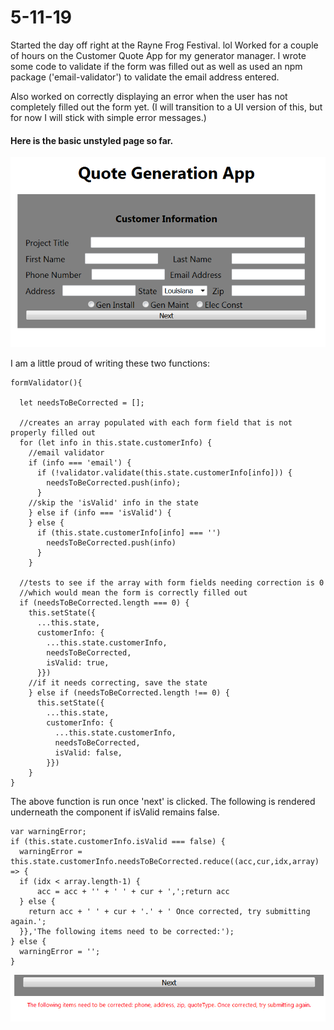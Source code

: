 # 5-11-19
Started the day off right at the Rayne Frog Festival. lol
Worked for a couple of hours on the Customer Quote App for my generator manager. I wrote some code to validate if the form was filled out as well as used an npm package ('email-validator') to validate the email address entered.

Also worked on correctly displaying an error when the user has not completely filled out the form yet. (I will transition to a UI version of this, but for now I will stick with simple error messages.)

#### Here is the basic unstyled page so far.
![Customer Quote App](https://github.com/jordanvidrine/coding-journey/blob/master/Daily%20Logs/files/power-gen-form.png)

I am a little proud of writing these two functions:

```
formValidator(){

  let needsToBeCorrected = [];

  //creates an array populated with each form field that is not properly filled out
  for (let info in this.state.customerInfo) {
    //email validator
    if (info === 'email') {
      if (!validator.validate(this.state.customerInfo[info])) {
        needsToBeCorrected.push(info);
      }
    //skip the 'isValid' info in the state
    } else if (info === 'isValid') {
    } else {
      if (this.state.customerInfo[info] === '')
        needsToBeCorrected.push(info)
      }
    }

  //tests to see if the array with form fields needing correction is 0
  //which would mean the form is correctly filled out
  if (needsToBeCorrected.length === 0) {
    this.setState({
      ...this.state,
      customerInfo: {
        ...this.state.customerInfo,
        needsToBeCorrected,
        isValid: true,
      }})
    //if it needs correcting, save the state
    } else if (needsToBeCorrected.length !== 0) {
      this.setState({
        ...this.state,
        customerInfo: {
          ...this.state.customerInfo,
          needsToBeCorrected,
          isValid: false,
        }})
    }
}
```

The above function is run once 'next' is clicked. The following is rendered underneath the component if isValid remains false.

```
var warningError;
if (this.state.customerInfo.isValid === false) {
  warningError = this.state.customerInfo.needsToBeCorrected.reduce((acc,cur,idx,array) => {
  if (idx < array.length-1) {
      acc = acc + '' + ' ' + cur + ',';return acc
  } else {
    return acc + ' ' + cur + '.' + ' Once corrected, try submitting again.';
  }},'The following items need to be corrected:');
} else {
  warningError = '';
}
```
![error-msg](https://github.com/jordanvidrine/coding-journey/blob/master/Daily%20Logs/files/error-msg.png)
